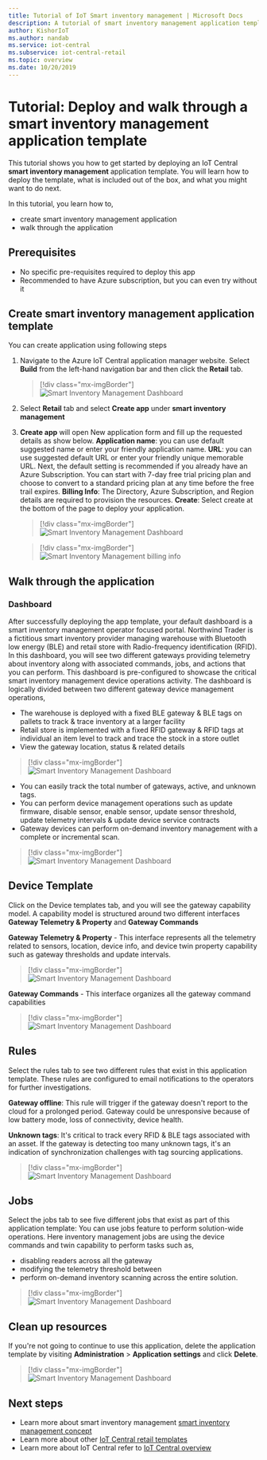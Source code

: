 ```yaml
---
title: Tutorial of IoT Smart inventory management | Microsoft Docs
description: A tutorial of smart inventory management application template for IoT Central
author: KishorIoT
ms.author: nandab
ms.service: iot-central
ms.subservice: iot-central-retail
ms.topic: overview
ms.date: 10/20/2019
---
```


# Tutorial: Deploy and walk through a smart inventory management application template



This tutorial shows you how to get started by deploying an IoT Central **smart inventory management** application template. You will learn how to deploy the template, what is included out of the box, and what you might want to do next.

In this tutorial, you learn how to, 
* create smart inventory management application 
* walk through the application 

## Prerequisites

* No specific pre-requisites required to deploy this app
* Recommended to have Azure subscription, but you can even try without it

## Create smart inventory management application template

You can create application using following steps

1. Navigate to the Azure IoT Central application manager website. Select **Build** from the left-hand navigation bar and then click the **Retail** tab.

    > [!div class="mx-imgBorder"]
    > ![Smart Inventory Management Dashboard](./media/tutorial-iot-central-smart-inventory-management/iotc_retail_homepage.png)

2. Select **Retail** tab and select **Create app** under **smart inventory management**

3. **Create app** will open New application form and fill up the requested details as show below.
   **Application name**: you can use default suggested name or enter your friendly application name.
   **URL**: you can use suggested default URL or enter your friendly unique memorable URL. Next, the default setting is recommended if you already have an Azure Subscription. You can start with 7-day free trial pricing plan and choose to convert to a standard pricing plan at any time before the free trail expires.
   **Billing Info**: The Directory, Azure Subscription, and Region details are required to provision the resources.
   **Create**: Select create at the bottom of the page to deploy your application.

    > [!div class="mx-imgBorder"]
    > ![Smart Inventory Management Dashboard](./media/tutorial-iot-central-smart-inventory-management/smart_inventory_management_app_create.png)

    > [!div class="mx-imgBorder"]
    > ![Smart Inventory Management billing info](./media/tutorial-iot-central-smart-inventory-management/smart-inventory-management-app-create-billinginfo.png)

## Walk through the application 

### Dashboard 

After successfully deploying the app template, your default dashboard is a smart inventory management operator focused portal. Northwind Trader is a fictitious smart inventory provider managing warehouse with Bluetooth low energy (BLE) and retail store with Radio-frequency identification (RFID). In this dashboard, you will see two different gateways providing telemetry about inventory along with associated commands, jobs, and actions that you can perform. 
This dashboard is pre-configured to showcase the critical smart inventory management device operations activity.
The dashboard is logically divided between two different gateway device management operations, 
   * The warehouse is deployed with a fixed BLE gateway & BLE tags on pallets to track & trace inventory at a larger facility
   * Retail store is implemented with a fixed RFID gateway & RFID tags at individual an item level to track and trace the stock in a store outlet
   * View the gateway location, status & related details 

> [!div class="mx-imgBorder"]
> ![Smart Inventory Management Dashboard](./media/tutorial-iot-central-smart-inventory-management/smart_inventory_management_dashboard1.png)

   * You can easily track the total number of gateways, active, and unknown tags.
   * You can perform device management operations such as update firmware, disable sensor, enable sensor, update sensor threshold, update telemetry intervals & update device service contracts
   * Gateway devices can perform on-demand inventory management with a complete or incremental scan.

> [!div class="mx-imgBorder"]
> ![Smart Inventory Management Dashboard](./media/tutorial-iot-central-smart-inventory-management/smart_inventory_management_dashboard2.png)

## Device Template
Click on the Device templates tab, and you will see the gateway capability model. A capability model is structured around two different interfaces **Gateway Telemetry & Property** and **Gateway Commands**

**Gateway Telemetry & Property** - This interface represents all the telemetry related to sensors, location, device info, and device twin property capability such as gateway thresholds and update intervals.

> [!div class="mx-imgBorder"]
> ![Smart Inventory Management Dashboard](./media/tutorial-iot-central-smart-inventory-management/smart_inventory_management_devicetemplate1.png)


**Gateway Commands** - This interface organizes all the gateway command capabilities

> [!div class="mx-imgBorder"]
> ![Smart Inventory Management Dashboard](./media/tutorial-iot-central-smart-inventory-management/smart_inventory_management_devicetemplate2.png)

## Rules
Select the rules tab to see two different rules that exist in this application template. These rules are configured to email notifications to the operators for further investigations.

**Gateway offline**: This rule will trigger if the gateway doesn't report to the cloud for a prolonged period. Gateway could be unresponsive because of low battery mode, loss of connectivity, device health.

**Unknown tags**: It's critical to track every RFID & BLE tags associated with an asset. If the gateway is detecting too many unknown tags, it's an indication of synchronization challenges with tag sourcing applications.

> [!div class="mx-imgBorder"]
> ![Smart Inventory Management Dashboard](./media/tutorial-iot-central-smart-inventory-management/smart_inventory_management_rules.png)

## Jobs
Select the jobs tab to see five different jobs that exist as part of this application template:
You can use jobs feature to perform solution-wide operations. Here inventory management jobs are using the device commands and twin capability to perform tasks such as,
   * disabling readers across all the gateway
   * modifying the telemetry threshold between 
   * perform on-demand inventory scanning across the entire solution.

> [!div class="mx-imgBorder"]
> ![Smart Inventory Management Dashboard](./media/tutorial-iot-central-smart-inventory-management/smart_inventory_management_jobs.png)

## Clean up resources

If you're not going to continue to use this application, delete the application template by visiting **Administration** > **Application settings** and click **Delete**.

> [!div class="mx-imgBorder"]
> ![Smart Inventory Management Dashboard](./media/tutorial-iot-central-smart-inventory-management/smart_inventory_management_cleanup.png)

## Next steps
* Learn more about smart inventory management [smart inventory management concept](./architecture-smart-inventory-management-pnp.md)
* Learn more about other [IoT Central retail templates](./overview-iot-central-retail-pnp.md)
* Learn more about IoT Central refer to [IoT Central overview](../core/overview-iot-central.md)
